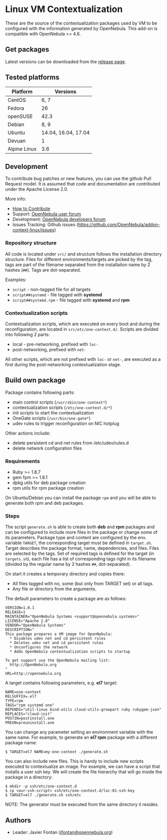 # Linux VM Contextualization

These are the source of the contextualization packages used by VM to be
configured with the information generated by OpenNebula. This add-on is
compatible with OpenNebula >= 4.6.

## Get packages

Latest versions can be downloaded from the
[release page](https://github.com/OpenNebula/addon-context-linux/releases).

## Tested platforms

| Platform                           | Versions                 |
|------------------------------------|--------------------------|
| CentOS                             | 6, 7                     |
| Fedora                             | 26                       |
| openSUSE                           | 42.3                     |
| Debian                             | 8, 9                     |
| Ubuntu                             | 14.04, 16.04, 17.04      |
| Devuan                             | 1                        |
| Alpine Linux                       | 3.6                      |

## Development

To contribute bug patches or new features, you can use the github Pull Request
model. It is assumed that code and documentation are contributed under
the Apache License 2.0.

More info:
* [How to Contribute](http://opennebula.org/addons/contribute/)
* Support: [OpenNebula user forum](https://forum.opennebula.org/c/support)
* Development: [OpenNebula developers forum](https://forum.opennebula.org/c/development)
* Issues Tracking: Github issues (https://github.com/OpenNebula/addon-context-linux/issues)

### Repository structure

All code is located under `src/` and structure follows the installation
directory structure. Files for different environments/targets are picked
by the tag, tags are part of the filename separated from the installation
name by 2 hashes (`##`). Tags are dot-separated.

Examples:

* `script` - non-tagged file for all targets
* `script##systemd` - file tagged with **systemd**
* `script##systemd.rpm` - file tagged with **systemd** and **rpm**

### Contextualization scripts

Contextualization scripts, which are executed on every boot and during
the reconfiguration, are located in `src/etc/one-context.d/`. Scripts are
divided into following 2 parts:

* local - pre-networking, prefixed with `loc-`
* post-networking, prefixed with `net-`

All other scripts, which are not prefixed with `loc-` or `net-`, are
executed as a first during the post-networking contextualization stage.

## Build own package

Package contains following parts:

* main control scripts (`/usr/sbin/one-context*`)
* contextualization scripts (`/etc/one-context.d/*`)
* init scripts to start the contextualization
* OneGate scripts (`/usr/bin/one-gate*`)
* udev rules to trigger reconfiguration on NIC hotplug

Other actions include:

* delete persistent cd and net rules from /etc/udev/rules.d
* delete network configuration files

### Requirements

  * Ruby >= 1.8.7
  * gem fpm >= 1.8.1
  * dpkg utils for deb package creation
  * rpm utils for rpm package creation

On Ubuntu/Debian you can install the package `rpm` and you will be able
to generate both rpm and deb packages.

### Steps

The script `generate.sh` is able to create both **deb** and **rpm** packages
and can be configured to include more files in the package or change some of
its parameters. Package type and content are configured by the env. variable
`TARGET`, the corresponding target must be defined in `target.sh`. Target
describes the package format, name, dependencies, and files. Files are
selected by the tags. Set of required tags is defined for the target
(in `targets.sh`), each file has a list of corresponding tags right in its
filename (divided by the regular name by 2 hashes `##`, dot-separated).

On start it creates a temporary directory and copies there:

  * All files tagged with no, some (but only from TARGET set) or all tags.
  * Any file or directory from the arguments.

The default parameters to create a package are as follows:

```
VERSION=1.0.1
RELEASE=1
MAINTAINER="OpenNebula Systems <support@opennebula.systems>"
LICENSE="Apache 2.0"
VENDOR="OpenNebula Systems"
DESCRIPTION="
This package prepares a VM image for OpenNebula:
  * Disables udev net and cd persistent rules
  * Deletes udev net and cd persistent rules
  * Unconfigures the network
  * Adds OpenNebula contextualization scripts to startup

To get support use the OpenNebula mailing list:
  http://OpenNebula.org
"
URL=http://opennebula.org
```

A target contains following parameters, e.g. **el7** target:

```
NAME=one-context
RELSUFFIX=.el7
TYPE=rpm
TAGS="rpm systemd one"
DEPENDS="util-linux bind-utils cloud-utils-growpart ruby rubygem-json"
REPLACES="cloud-init"
POSTIN=postinstall.one
PREUN=preuninstall.one
```

You can change any parameter setting an environment variable with the same name.
For example, to generate an **el7 rpm** package with a different package name:

```
$ TARGET=el7 NAME=my-one-context ./generate.sh
```

You can also include new files. This is handy to include new scripts executed
to contextualize an image. For example, we can have a script that installs
a user ssh key. We will create the file hierarchy that will go inside
the package in a directory:

```
$ mkdir -p ssh/etc/one-context.d
$ cp <our-ssh-script> ssh/etc/one-context.d/loc-01-ssh-key
$ TARGET=el7 ./generate.sh ssh/etc
```

NOTE: The generator must be executed from the same directory it resides.

## Authors

* Leader: Javier Fontan (jfontan@opennebula.org)
